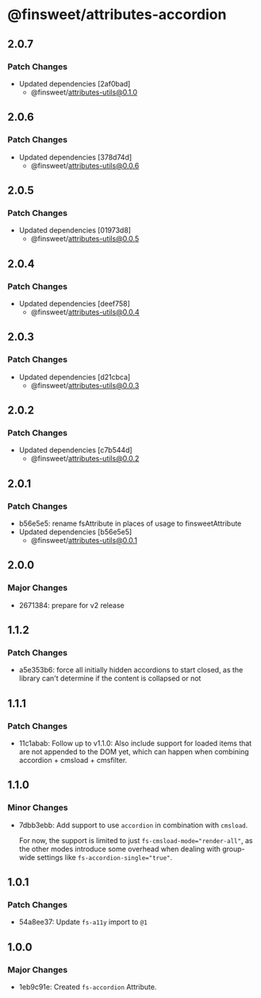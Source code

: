 # @finsweet/attributes-accordion

## 2.0.7

### Patch Changes

- Updated dependencies [2af0bad]
  - @finsweet/attributes-utils@0.1.0

## 2.0.6

### Patch Changes

- Updated dependencies [378d74d]
  - @finsweet/attributes-utils@0.0.6

## 2.0.5

### Patch Changes

- Updated dependencies [01973d8]
  - @finsweet/attributes-utils@0.0.5

## 2.0.4

### Patch Changes

- Updated dependencies [deef758]
  - @finsweet/attributes-utils@0.0.4

## 2.0.3

### Patch Changes

- Updated dependencies [d21cbca]
  - @finsweet/attributes-utils@0.0.3

## 2.0.2

### Patch Changes

- Updated dependencies [c7b544d]
  - @finsweet/attributes-utils@0.0.2

## 2.0.1

### Patch Changes

- b56e5e5: rename fsAttribute in places of usage to finsweetAttribute
- Updated dependencies [b56e5e5]
  - @finsweet/attributes-utils@0.0.1

## 2.0.0

### Major Changes

- 2671384: prepare for v2 release

## 1.1.2

### Patch Changes

- a5e353b6: force all initially hidden accordions to start closed, as the library can't determine if the content is collapsed or not

## 1.1.1

### Patch Changes

- 11c1abab: Follow up to v1.1.0: Also include support for loaded items that are not appended to the DOM yet, which can happen when combining accordion + cmsload + cmsfilter.

## 1.1.0

### Minor Changes

- 7dbb3ebb: Add support to use `accordion` in combination with `cmsload`.

  For now, the support is limited to just `fs-cmsload-mode="render-all"`, as the other modes introduce some overhead when dealing with group-wide settings like `fs-accordion-single="true"`.

## 1.0.1

### Patch Changes

- 54a8ee37: Update `fs-a11y` import to `@1`

## 1.0.0

### Major Changes

- 1eb9c91e: Created `fs-accordion` Attribute.
